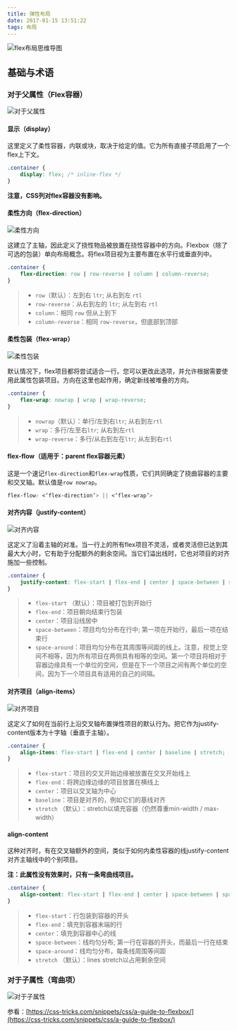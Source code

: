```yaml
---
title: 弹性布局
date: 2017-01-15 13:51:22
tags: 布局
---
```


![flex布局思维导图](flex.png)

<!--more-->

## 基础与术语

### 对于父属性（Flex容器）

![对于父属性](flex-container.svg)

#### 显示（display）

这里定义了柔性容器，内联或块，取决于给定的值。它为所有直接子项启用了一个flex上下文。

```css
.container {
    display: flex; /* inline-flex */
}
```

**注意，CSS列对flex容器没有影响。**

#### 柔性方向（flex-direction）

![柔性方向](flex-direction2.svg)

这建立了主轴，因此定义了挠性​​物品被放置在挠性容器中的方向。Flexbox（除了可选的包装）单向布局概念。将flex项目视为主要布置在水平行或垂直列中。

```css
.container {
    flex-direction: row | row-reverse | column | column-reverse;
}
```

> * `row`（默认）：左到右 `ltr`; 从右到左 `rtl`
> * `row-reverse`：从右到左的 `ltr`; 从左到右 `rtl`
> * `column`：相同 `row` 但从上到下
> * `column-reverse`：相同 `row-reverse`，但底部到顶部

#### 柔性包装（flex-wrap）

![柔性包装](flex-wrap.svg)

默认情况下，flex项目都将尝试适合一行。您可以更改此选项，并允许根据需要使用此属性包装项目。方向在这里也起作用，确定新线被堆叠的方向。

```css
.container {
    flex-wrap: nowrap | wrap | wrap-reverse;
}
```

> * `nowrap`（默认）：单行/左到右`ltr`; 从右到左`rtl`
> * `wrap`：多行/左至右`ltr`; 从右到左`rtl`
> * `wrap-reverse`：多行/从右到左在`ltr`; 从左到右`rtl`

#### flex-flow（适用于：parent flex容器元素）

这是一个速记`flex-direction`和`flex-wrap`性质，它们共同确定了挠曲容器的主要和交叉轴。默认值是`row nowrap`。

```css
flex-flow: <‘flex-direction’> || <‘flex-wrap’>
```

#### 对齐内容（justify-content）

![对齐内容](justify-content.svg)

这定义了沿着主轴的对准。当一行上的所有flex项目不灵活，或者灵活但已达到其最大大小时，它有助于分配额外的剩余空间。当它们溢出线时，它也对项目的对齐施加一些控制。

```css
.container {
    justify-content: flex-start | flex-end | center | space-between | space-around;
}
```

> * `flex-start` （默认）：项目被打包到开始行
> * `flex-end`：项目朝向结束行包装
> * `center`：项目沿线居中
> * `space-between`：项目均匀分布在行中; 第一项在开始行，最后一项在结束行
> * `space-around`：项目均匀分布在其周围等间距的线上。注意，视觉上空间不相等，因为所有项目在两侧具有相等的空间。第一个项目将相对于容器边缘具有一个单位的空间，但是在下一个项目之间有两个单位的空间，因为下一个项目具有适用的自己的间隔。

#### 对齐项目（align-items）

![对齐项目](align-items.svg)

这定义了如何在当前行上沿交叉轴布置弹性项目的默认行为。把它作为justify-content版本为十字轴（垂直于主轴）。

```css
.container {
    align-items: flex-start | flex-end | center | baseline | stretch;
}
```

> * `flex-start`：项目的交叉开始边缘被放置在交叉开始线上
> * `flex-end`：将跨边缘边缘的项目放置在横线上
> * `center`：项目以交叉轴为中心
> * `baseline`：项目是对齐的，例如它们的基线对齐
> * `stretch` （默认）：stretch以填充容器（仍然尊重min-width / max-width）

#### align-content

这种对齐时，有在交叉轴额外的空间，类似于如何内柔性容器的线justify-content对齐主轴线中的个别项目。

**注：此属性没有效果时，只有一条弯曲线项目。**

```css
.container {
    align-content: flex-start | flex-end | center | space-between | space-around | stretch;
}
```

> * `flex-start`：行包装到容器的开头
> * `flex-end`：填充到容器末端的行
> * `center`：填充到容器中心的线
> * `space-between`：线均匀分布; 第一行在容器的开头，而最后一行在结束
> * `space-around`：线均匀分布，每条线周围等间距
> * `stretch` （默认）：lines stretch以占用剩余空间

### 对于子属性（弯曲项）

![对于子属性](flex-items.svg)

参看：[https://css-tricks.com/snippets/css/a-guide-to-flexbox/](https://css-tricks.com/snippets/css/a-guide-to-flexbox/)


